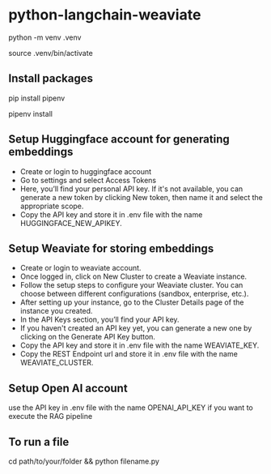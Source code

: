 # python-langchain-weaviate

python -m venv .venv

source .venv/bin/activate

## Install packages

pip install pipenv

pipenv install

## Setup Huggingface account for generating embeddings

- Create or login to huggingface account
- Go to settings and select Access Tokens
- Here, you’ll find your personal API key. If it's not available, you can generate a new token by clicking New token, then name it and select the appropriate scope.
- Copy the API key and store it in .env file with the name HUGGINGFACE_NEW_APIKEY.

## Setup Weaviate for storing embeddings

- Create or login to weaviate account.
- Once logged in, click on New Cluster to create a Weaviate instance.
- Follow the setup steps to configure your Weaviate cluster. You can choose between different configurations (sandbox, enterprise, etc.).
- After setting up your instance, go to the Cluster Details page of the instance you created.
- In the API Keys section, you’ll find your API key.
- If you haven't created an API key yet, you can generate a new one by clicking on the Generate API Key button.
- Copy the API key and store it in .env file with the name WEAVIATE_KEY.
- Copy the REST Endpoint url and store it in .env file with the name WEAVIATE_CLUSTER.

## Setup Open AI account

use the API key in .env file with the name OPENAI_API_KEY if you want to execute the RAG pipeline

## To run a file

cd path/to/your/folder && python filename.py
